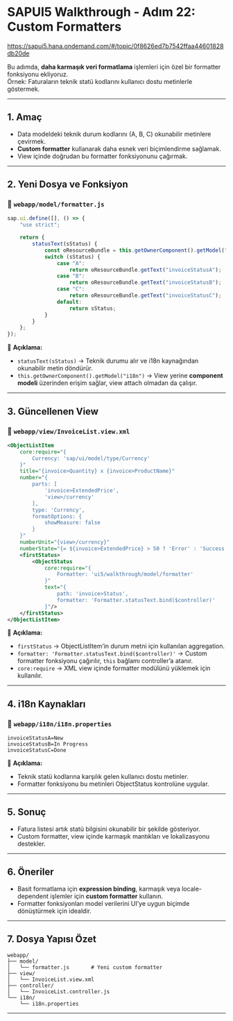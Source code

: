 # SAPUI5 Walkthrough - Adım 22: Custom Formatters

https://sapui5.hana.ondemand.com/#/topic/0f8626ed7b7542ffaa44601828db20de

Bu adımda, **daha karmaşık veri formatlama** işlemleri için özel bir formatter fonksiyonu ekliyoruz.  
Örnek: Faturaların teknik statü kodlarını kullanıcı dostu metinlerle göstermek.

---

## 1. Amaç
- Data modeldeki teknik durum kodlarını (A, B, C) okunabilir metinlere çevirmek.  
- **Custom formatter** kullanarak daha esnek veri biçimlendirme sağlamak.  
- View içinde doğrudan bu formatter fonksiyonunu çağırmak.

---

## 2. Yeni Dosya ve Fonksiyon

### 📂 `webapp/model/formatter.js`
```javascript
sap.ui.define([], () => {
	"use strict";

	return {
		statusText(sStatus) {
			const oResourceBundle = this.getOwnerComponent().getModel("i18n").getResourceBundle();
			switch (sStatus) {
				case "A":
					return oResourceBundle.getText("invoiceStatusA");
				case "B":
					return oResourceBundle.getText("invoiceStatusB");
				case "C":
					return oResourceBundle.getText("invoiceStatusC");
				default:
					return sStatus;
			}
		}
	};
});
````

📌 **Açıklama:**

* `statusText(sStatus)` → Teknik durumu alır ve i18n kaynağından okunabilir metin döndürür.
* `this.getOwnerComponent().getModel("i18n")` → View yerine **component modeli** üzerinden erişim sağlar, view attach olmadan da çalışır.

---

## 3. Güncellenen View

### 📂 `webapp/view/InvoiceList.view.xml`

```xml
<ObjectListItem
    core:require="{
        Currency: 'sap/ui/model/type/Currency'
    }"
    title="{invoice>Quantity} x {invoice>ProductName}"
    number="{
        parts: [
            'invoice>ExtendedPrice',
            'view>/currency'
        ],
        type: 'Currency',
        formatOptions: {
            showMeasure: false
        }
    }"
    numberUnit="{view>/currency}"
    numberState="{= ${invoice>ExtendedPrice} > 50 ? 'Error' : 'Success' }">
    <firstStatus>
        <ObjectStatus
            core:require="{
                Formatter: 'ui5/walkthrough/model/formatter'
            }"
            text="{
                path: 'invoice>Status',
                formatter: 'Formatter.statusText.bind($controller)'
            }"/>
    </firstStatus>
</ObjectListItem>
```

📌 **Açıklama:**

* `firstStatus` → ObjectListItem’in durum metni için kullanılan aggregation.
* `formatter: 'Formatter.statusText.bind($controller)'` → Custom formatter fonksiyonu çağırılır, `this` bağlamı controller’a atanır.
* `core:require` → XML view içinde formatter modülünü yüklemek için kullanılır.

---

## 4. i18n Kaynakları

### 📂 `webapp/i18n/i18n.properties`

```properties
invoiceStatusA=New
invoiceStatusB=In Progress
invoiceStatusC=Done
```

📌 **Açıklama:**

* Teknik statü kodlarına karşılık gelen kullanıcı dostu metinler.
* Formatter fonksiyonu bu metinleri ObjectStatus kontrolüne uygular.

---

## 5. Sonuç

* Fatura listesi artık statü bilgisini okunabilir bir şekilde gösteriyor.
* Custom formatter, view içinde karmaşık mantıkları ve lokalizasyonu destekler.

---

## 6. Öneriler

* Basit formatlama için **expression binding**, karmaşık veya locale-dependent işlemler için **custom formatter** kullanın.
* Formatter fonksiyonları model verilerini UI’ye uygun biçimde dönüştürmek için idealdir.

---

## 7. Dosya Yapısı Özet

```
webapp/
├── model/
│   └── formatter.js       # Yeni custom formatter
├── view/
│   └── InvoiceList.view.xml
├── controller/
│   └── InvoiceList.controller.js
└── i18n/
    └── i18n.properties
```

---
